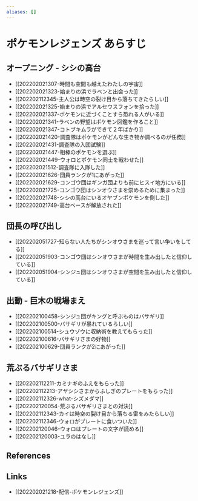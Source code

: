 ```yaml
---
aliases: []
---
```

# ポケモンレジェンズ あらすじ

## オープニング - シシの高台

- [[202202021307-時間も空間も越えたわたしの宇宙]]
- [[202202021323-始まりの浜でラベンと出会った]]
- [[202202112345-主人公は時空の裂け目から落ちてきたらしい]]
- [[202202021325-始まりの浜でアルセウスフォンを拾った]]
- [[202202021337-ポケモンに近づくことすら恐れる人がいる]]
- [[202202021341-ラベンの野望はポケモン図鑑を作ること]]
- [[202202021347-コトブキムラができて２年ばかり]]
- [[202202021420-調査隊はポケモンがどんな生き物か調べるのが任務]]
- [[202202021431-調査隊の入団試験]]
- [[202202021447-相棒のポケモンを選ぶ]]
- [[202202021449-ウォロとポケモン同士を戦わせた]]
- [[202202021512-調査隊に入隊した]]
- [[202202021626-団員ランクが1にあがった]]
- [[202202021629-コンゴウ団はギンガ団よりも前にヒスイ地方にいる]]
- [[202202021725-コンゴウ団はシンオウさまを崇めるために集まった]]
- [[202202021748-シシの高台にいるオヤブンポケモンを倒した]]
- [[202202021749-高台ベースが解放された]]

## 団長の呼び出し

- [[202202051727-知らない人たちがシンオウさまを巡って言い争いをしてる]]
- [[202202051903-コンゴウ団はシンオウさまが時間を生み出したと信仰している]]
- [[202202051904-シンジュ団はシンオウさまが空間を生み出したと信仰している]]

## 出動 - 巨木の戦場まえ

- [[202202100458-シンジュ団がキングと呼ぶものはバサギリ]]
- [[202202100500-バサギリが暴れているらしい]]
- [[202202100514-シュウゾウに収納術を教えてもらった]]
- [[202202100616-バサギリさまの好物]]
- [[202202100629-団員ランクが2にあがった]]

## 荒ぶるバサギリさま

- [[202202112211-カミナギのふえをもらった]]
- [[202202112213-アヤシシさまからふしぎのプレートをもらった]]
- [[202202112326-what-シズメダマ]]
- [[202202120054-荒ぶるバサギリさまとの対決]]
- [[202202112343-カイは時空の裂け目から落ちる雷をみたらしい]]
- [[202202112346-ウォロがプレートに食いついた]]
- [[202202120046-ウォロはプレートの文字が読める]]
- [[202202120003-ユラのはなし]]

## References



## Links

- [[202202021218-配信-ポケモンレジェンズ]]
